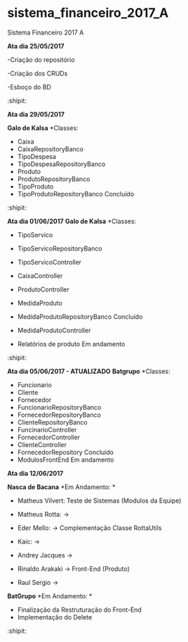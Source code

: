 ﻿# sistema_financeiro_2017_A
Sistema Financeiro 2017 A

**Ata dia 25/05/2017**

-Criação do repositório

-Criação dos CRUDs

-Esboço do BD

:shipit:

**Ata dia 29/05/2017**

**Galo de Kalsa**
*Classes:
 - Caixa
 - CaixaRepositoryBanco
 - TipoDespesa
 - TipoDespesaRepositoryBanco
 - Produto
 - ProdutoRepositoryBanco
 - TipoProduto
 - TipoProdutoRepositoryBanco
Concluído

:shipit:

**Ata dia 01/06/2017** 
**Galo de Kalsa**
*Classes:
  - TipoServico
  - TipoServicoRepositoryBanco
  - TipoServicoController
  - CaixaController
  - ProdutoController
  - MedidaProduto
  - MedidaProdutoRepositoryBanco
Concluído

  - MedidaProdutoController
  - Relatórios de produto
Em andamento

:shipit:

**Ata dia 05/06/2017 - ATUALIZADO** 
**Batgrupo**
*Classes:
  - Funcionario
  - Cliente
  - Fornecedor
  - FuncionarioRepositoryBanco
  - FornecedorRepositoryBanco
  - ClienteRepositoryBanco
  - FuncinarioController
  - FornecedorController
  - ClienteController
  - FornecedorRepository
Concluído
  - ModulosFrontEnd
Em andamento

**Ata dia 12/06/2017** 

**Nasca de Bacana**
*Em Andamento:	*

  - Matheus Vilvert:	Teste de Sistemas (Modulos da Equipe)
  
  - Matheus Rotta:	->
  - Eder Mello:		->	Complementação Classe RottaUtils
  - Kaic:	 	->

  - Andrey Jacques	->
  - Rinaldo Arakaki	->	Front-End (Produto)
  - Raul Sergio		->

**BatGrupo**
*Em Andamento:	*
	
 - Finalização da Restruturação do Front-End
 - Implementação do Delete

:shipit:
 	